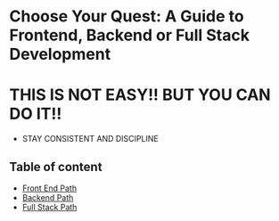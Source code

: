 # Choose Your Quest: A Guide to Frontend, Backend or Full Stack Development

# THIS IS NOT EASY!! BUT YOU CAN DO IT!!
- STAY CONSISTENT AND DISCIPLINE 

## Table of content
* [Front End Path](./front-end.md)
* [Backend Path](./back-end.md)
* [Full Stack Path](./full-stack.md)




